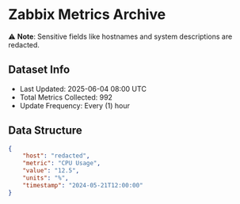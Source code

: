 # Zabbix Metrics Archive

⚠️ **Note**: Sensitive fields like hostnames and system descriptions are redacted.

## Dataset Info
- Last Updated: 2025-06-04 08:00 UTC
- Total Metrics Collected: 992
- Update Frequency: Every (1) hour

## Data Structure
```json
{
    "host": "redacted",
    "metric": "CPU Usage",
    "value": "12.5",
    "units": "%",
    "timestamp": "2024-05-21T12:00:00"
}
```

